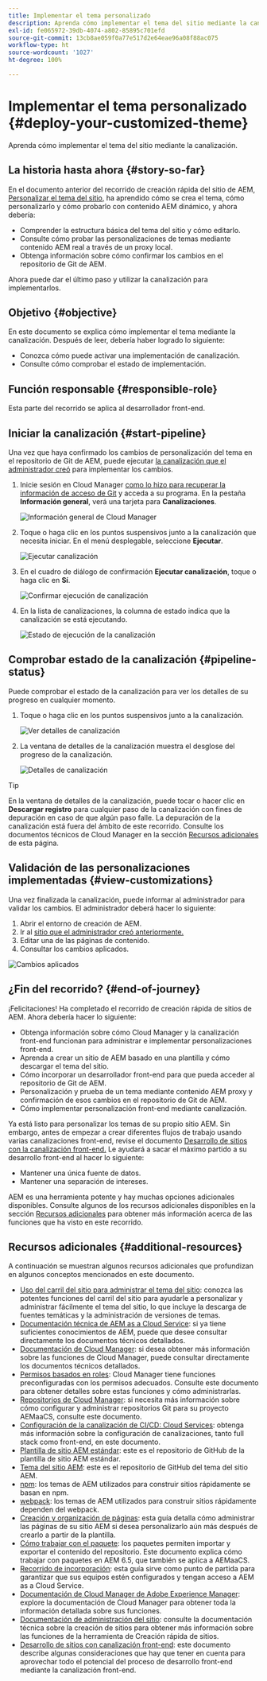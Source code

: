 ```yaml
---
title: Implementar el tema personalizado
description: Aprenda cómo implementar el tema del sitio mediante la canalización.
exl-id: fe065972-39db-4074-a802-85895c701efd
source-git-commit: 13cb8ae059f0a77e517d2e64eae96a08f88ac075
workflow-type: ht
source-wordcount: '1027'
ht-degree: 100%

---
```


# Implementar el tema personalizado {#deploy-your-customized-theme}

Aprenda cómo implementar el tema del sitio mediante la canalización.

## La historia hasta ahora {#story-so-far}

En el documento anterior del recorrido de creación rápida del sitio de AEM, [Personalizar el tema del sitio,](customize-theme.md) ha aprendido cómo se crea el tema, cómo personalizarlo y cómo probarlo con contenido AEM dinámico, y ahora debería:

* Comprender la estructura básica del tema del sitio y cómo editarlo.
* Consulte cómo probar las personalizaciones de temas mediante contenido AEM real a través de un proxy local.
* Obtenga información sobre cómo confirmar los cambios en el repositorio de Git de AEM.

Ahora puede dar el último paso y utilizar la canalización para implementarlos.

## Objetivo {#objective}

En este documento se explica cómo implementar el tema mediante la canalización. Después de leer, debería haber logrado lo siguiente:

* Conozca cómo puede activar una implementación de canalización.
* Consulte cómo comprobar el estado de implementación.

## Función responsable {#responsible-role}

Esta parte del recorrido se aplica al desarrollador front-end.

## Iniciar la canalización {#start-pipeline}

Una vez que haya confirmado los cambios de personalización del tema en el repositorio de Git de AEM, puede ejecutar [la canalización que el administrador creó](pipeline-setup.md) para implementar los cambios.

1. Inicie sesión en Cloud Manager [como lo hizo para recuperar la información de acceso de Git](retrieve-access.md) y acceda a su programa. En la pestaña **Información general**, verá una tarjeta para **Canalizaciones**.

   ![Información general de Cloud Manager](assets/cloud-manager-overview.png)

1. Toque o haga clic en los puntos suspensivos junto a la canalización que necesita iniciar. En el menú desplegable, seleccione **Ejecutar**.

   ![Ejecutar canalización](assets/run-pipeline.png)

1. En el cuadro de diálogo de confirmación **Ejecutar canalización**, toque o haga clic en **Sí**.

   ![Confirmar ejecución de canalización](assets/pipeline-confirm.png)

1. En la lista de canalizaciones, la columna de estado indica que la canalización se está ejecutando.

   ![Estado de ejecución de la canalización](assets/pipeline-running.png)

## Comprobar estado de la canalización {#pipeline-status}

Puede comprobar el estado de la canalización para ver los detalles de su progreso en cualquier momento.

1. Toque o haga clic en los puntos suspensivos junto a la canalización.

   ![Ver detalles de canalización](assets/view-pipeline-details.png)

1. La ventana de detalles de la canalización muestra el desglose del progreso de la canalización.

   ![Detalles de canalización](assets/pipeline-details.png)

>[!TIP]
>
>En la ventana de detalles de la canalización, puede tocar o hacer clic en **Descargar registro** para cualquier paso de la canalización con fines de depuración en caso de que algún paso falle. La depuración de la canalización está fuera del ámbito de este recorrido. Consulte los documentos técnicos de Cloud Manager en la sección [Recursos adicionales](#additional-resources) de esta página.

## Validación de las personalizaciones implementadas {#view-customizations}

Una vez finalizada la canalización, puede informar al administrador para validar los cambios. El administrador deberá hacer lo siguiente:

1. Abrir el entorno de creación de AEM.
1. Ir al [sitio que el administrador creó anteriormente.](create-site.md)
1. Editar una de las páginas de contenido.
1. Consultar los cambios aplicados.

![Cambios aplicados](assets/changes-applied.png)

## ¿Fin del recorrido? {#end-of-journey}

¡Felicitaciones! Ha completado el recorrido de creación rápida de sitios de AEM. Ahora debería hacer lo siguiente:

* Obtenga información sobre cómo Cloud Manager y la canalización front-end funcionan para administrar e implementar personalizaciones front-end.
* Aprenda a crear un sitio de AEM basado en una plantilla y cómo descargar el tema del sitio.
* Cómo incorporar un desarrollador front-end para que pueda acceder al repositorio de Git de AEM.
* Personalización y prueba de un tema mediante contenido AEM proxy y confirmación de esos cambios en el repositorio de Git de AEM.
* Cómo implementar personalización front-end mediante canalización.

Ya está listo para personalizar los temas de su propio sitio AEM. Sin embargo, antes de empezar a crear diferentes flujos de trabajo usando varias canalizaciones front-end, revise el documento [Desarrollo de sitios con la canalización front-end.](/help/implementing/developing/introduction/developing-with-front-end-pipelines.md) Le ayudará a sacar el máximo partido a su desarrollo front-end al hacer lo siguiente:

* Mantener una única fuente de datos.
* Mantener una separación de intereses.

AEM es una herramienta potente y hay muchas opciones adicionales disponibles. Consulte algunos de los recursos adicionales disponibles en la sección [Recursos adicionales](#additional-resources) para obtener más información acerca de las funciones que ha visto en este recorrido.

## Recursos adicionales {#additional-resources}

A continuación se muestran algunos recursos adicionales que profundizan en algunos conceptos mencionados en este documento.

* [Uso del carril del sitio para administrar el tema del sitio](/help/sites-cloud/administering/site-creation/site-rail.md): conozca las potentes funciones del carril del sitio para ayudarle a personalizar y administrar fácilmente el tema del sitio, lo que incluye la descarga de fuentes temáticas y la administración de versiones de temas.
* [Documentación técnica de AEM as a Cloud Service](https://experienceleague.adobe.com/docs/experience-manager-cloud-service.html?lang=es): si ya tiene suficientes conocimientos de AEM, puede que desee consultar directamente los documentos técnicos detallados.
* [Documentación de Cloud Manager](https://experienceleague.adobe.com/docs/experience-manager-cloud-service/onboarding/onboarding-concepts/cloud-manager-introduction.html?lang=es): si desea obtener más información sobre las funciones de Cloud Manager, puede consultar directamente los documentos técnicos detallados.
* [Permisos basados en roles](https://experienceleague.adobe.com/docs/experience-manager-cloud-manager/using/requirements/role-based-permissions.html?lang=es): Cloud Manager tiene funciones preconfiguradas con los permisos adecuados. Consulte este documento para obtener detalles sobre estas funciones y cómo administrarlas.
* [Repositorios de Cloud Manager](/help/implementing/cloud-manager/managing-code/cloud-manager-repositories.md): si necesita más información sobre cómo configurar y administrar repositorios Git para su proyecto AEMaaCS, consulte este documento.
* [Configuración de la canalización de CI/CD: Cloud Services](/help/implementing/cloud-manager/configuring-pipelines/introduction-ci-cd-pipelines.md): obtenga más información sobre la configuración de canalizaciones, tanto full stack como front-end, en este documento.
* [Plantilla de sitio AEM estándar](https://github.com/adobe/aem-site-template-standard): este es el repositorio de GitHub de la plantilla de sitio AEM estándar.
* [Tema del sitio AEM](https://github.com/adobe/aem-site-template-standard-theme-e2e): este es el repositorio de GitHub del tema del sitio AEM.
* [npm](https://www.npmjs.com): los temas de AEM utilizados para construir sitios rápidamente se basan en npm.
* [webpack](https://webpack.js.org): los temas de AEM utilizados para construir sitios rápidamente dependen del webpack.
* [Creación y organización de páginas](/help/sites-cloud/authoring/fundamentals/organizing-pages.md): esta guía detalla cómo administrar las páginas de su sitio AEM si desea personalizarlo aún más después de crearlo a partir de la plantilla.
* [Cómo trabajar con el paquete](/help/implementing/developing/tools/package-manager.md): los paquetes permiten importar y exportar el contenido del repositorio. Este documento explica cómo trabajar con paquetes en AEM 6.5, que también se aplica a AEMaaCS.
* [Recorrido de incorporación](/help/journey-onboarding/overview.md): esta guía sirve como punto de partida para garantizar que sus equipos estén configurados y tengan acceso a AEM as a Cloud Service.
* [Documentación de Cloud Manager de Adobe Experience Manager](https://experienceleague.adobe.com/docs/experience-manager-cloud-manager/using/introduction-to-cloud-manager.html?lang=es): explore la documentación de Cloud Manager para obtener toda la información detallada sobre sus funciones.
* [Documentación de administración del sitio](/help/sites-cloud/administering/site-creation/create-site.md): consulte la documentación técnica sobre la creación de sitios para obtener más información sobre las funciones de la herramienta de Creación rápida de sitios.
* [Desarrollo de sitios con canalización front-end](/help/implementing/developing/introduction/developing-with-front-end-pipelines.md): este documento describe algunas consideraciones que hay que tener en cuenta para aprovechar todo el potencial del proceso de desarrollo front-end mediante la canalización front-end.
